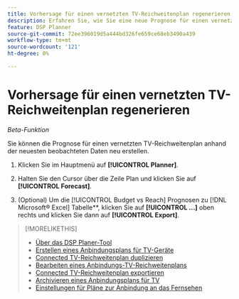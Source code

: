 ```yaml
---
title: Vorhersage für einen vernetzten TV-Reichweitenplan regenerieren
description: Erfahren Sie, wie Sie eine neue Prognose für einen vernetzten TV-Reichweiten-Plan erstellen.
feature: DSP Planner
source-git-commit: 72ee396019d5a444bd326fe659ce68eb3490a439
workflow-type: tm+mt
source-wordcount: '121'
ht-degree: 0%

---
```


# Vorhersage für einen vernetzten TV-Reichweitenplan regenerieren

*Beta-Funktion*

Sie können die Prognose für einen vernetzten TV-Reichweitenplan anhand der neuesten beobachteten Daten neu erstellen.

1. Klicken Sie im Hauptmenü auf **[!UICONTROL Planner]**.

1. Halten Sie den Cursor über die Zeile Plan und klicken Sie auf **[!UICONTROL Forecast]**.

1. (Optional) Um die [!UICONTROL Budget vs Reach] Prognosen zu [!DNL Microsoft® Excel] Tabelle**, klicken Sie auf **[!UICONTROL ...]** oben rechts und klicken Sie dann auf **[!UICONTROL Export]**.

>[!MORELIKETHIS]
>
>* [Über das DSP Planer-Tool](planner-about.md)
>* [Erstellen eines Anbindungsplans für TV-Geräte](planner-create.md)
>* [Connected TV-Reichweitenplan duplizieren](planner-duplicate.md)
>* [Bearbeiten eines Anbindungs-TV-Reichweitenplans](planner-edit.md)
>* [Connected TV-Reichweitenplan exportieren](planner-export.md)
>* [Archivieren eines Anbindungsplans für TV](planner-archive.md)
>* [Einstellungen für Pläne zur Anbindung an das Fernsehen](planner-settings.md)
